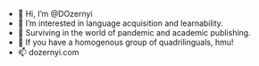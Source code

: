 - 👋 Hi, I’m @DOzernyi
- 👀 I’m interested in language acquisition and learnability.
- 🌱 Surviving in the world of pandemic and academic publishing.
- 💞️ If you have a homogenous group of quadrilinguals, hmu!
- 📫 dozernyi.com

<!---
DOzernyi/DOzernyi is a ✨ special ✨ repository because its `README.md` (this file) appears on your GitHub profile.
You can click the Preview link to take a look at your changes.
--->
